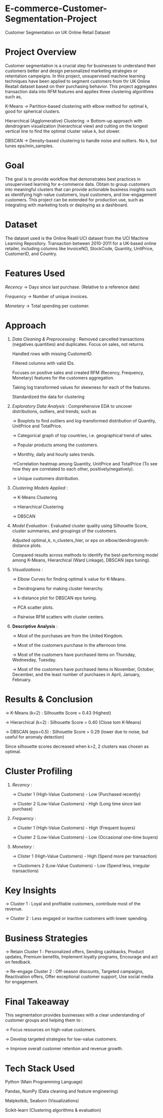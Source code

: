 # E-commerce-Customer-Segmentation-Project
Customer Segmentation on UK Online Retail Dataset 



# Project Overview

Customer segmentation is a crucial step for businesses to understand their customers better and design personalized marketing strategies or retentation campeigns. In this project, unsupervised machine learning techniques have been applied to segment customers from thr UK Online Reatail dataset based on their purchasing behavior. This project aggregates transaction 
data into RFM features and applies three clustering algorithms such as,

K-Means -> Partition-based clustering with elbow method for optimal k, good for spherical clusters.

Hierarchical (Agglomerative) Clustering -> Bottom-up approach with dendrogram visualization (hierarchical view) and cutting on the longest vertical line to find the optimal cluster value k, but slower.

DBSCAN -> Density-based clustering to handle noise and outliers. No k, but tunes eps/min_samples.


# Goal

The goal is to provide workflow that demonstrates best practices in unsupervised learning for e-commerce data. Obtain to group customers into meaningful clusters that can provide actionable business insights such as identifying high-value customers, loyal customers, and low-engagement customers. This project can be extended for production use, such as integrating
with marketing tools or deploying as a dashboard.


# Dataset

The dataset used is the Online Reatil UCI dataset from the UCI Machine Learning Repository. Transaction between 2010-2011 for a UK-based online retailer, including columns like InvoiceNO,
StockCode, Quantity, UnitPrice, CustomerID, and Country.

# Features Used 

*Recency* -> Days since last purchase. (Relative to a reference date)

*Frequency* -> Number of unique invoices.

*Monetary* -> Total spending per customer.


# Approach

1. *Data Cleaning & Preprocessing* : Removed cancelled transactions (negatives quantities) and duplicates. Focus on sales, not returns.
  
    Handled rows with missing CustomerID.
   
   Filtered columns with valid IDs.
   
   Focuses on positive sales and created RFM (Recency, Frequency, Monetary) features for the customers aggregation.
   
   Taking log transformed values for skewness for each of the features.
   
   Standardized the data for clustering

3. *Exploratory Data Analysis* : Comprehensive EDA to uncover distributions, outliers, and trends; such as

   -> Boxplots to find outliers and log-transformed distribution of Quantity, UnitPrice and TotalPrice.

   -> Categorical graph of top countries, i.e. geographical trend of sales.

   -> Popular products among the customers.

   -> Monthly, daily and hourly sales trends.

   ->Correlation heatmap among Quantity, UnitPrice and TotalPrice (To see how they are correlated to each other, positively/negatively).

   -> Unique customers distribution.


4. *Clustering Models Applied* :

   -> K-Means Clustering

   -> Hierarchical Clustering

   -> DBSCAN


5. *Model Evaluation* : Evaluated cluster quality using Silhouette Score, cluster summaries, and groupings of the customers.

   Adjusted optimal_k, n_clusters_hier, or eps on elbow/dendrogram/k-distance plots.

   Compared results across methods to identify the best-performing model among K-Means, Hierarchical (Ward Linkage), DBSCAN (eps tuning).
   

6. *Visualizations* :

   -> Elbow Curves for finding optimal k value for K-Means.

   -> Dendrograms for making cluster hierarchy.

   -> k-distance plot for DBSCAN eps tuning.

   -> PCA scatter plots.

   -> Pairwise RFM scatters with cluster centers.

7. **Descriptive Analysis** :

   -> Most of the purchases are from the United Kingdom.

   -> Most of the customers purchase in the afternoon time.

   -> Most of the customers have purchased items on Thursday, Wednesday, Tuesday.

   -> Most of the customers have purchased items in November, October, December, and the least number of purchases in April, January, February.


# Results & Conclusion 

-> K-Means (k=2) : Silhouette Score = 0.43 (Highest) 

-> Hierarchical (k=2) : Silhouette Score = 0.40 (Close tom K-Means)

-> DBSCAN (eps=0.5) : Silhouette Score = 0.29 (lower due to noise, but useful for anomaly detection)

 Since silhouette scores decreased when k>2, 2 clusters was chosen as optimal.


# Cluster Profiling

1. *Recency* :
   
   -> Cluster 1 (High-Value Customers) - Low (Purchased recently)

   -> Cluster 2 (Low-Value Customers) - High (Long time since last purchase)

3. *Frequency* :
   
   -> Cluster 1 (High-Value Customers) - High (Frequent buyers)

   -> Cluster 2 (Low-Value Customers) - Low (Occasional one-time buyers)

4. *Monetary* :
   
   -> Clister 1 (High-Value Customers) - High (Spend more per transaction)

   -> Clustomers 2 (Low-Value Customers) - Low (Spend less, irregular transactions)


# Key Insights

-> Cluster 1 : Loyal and profitable customers, contribute most of the revenue.

-> Cluster 2 : Less engaged or inactive customers with lower spending.

# Business Strategies

-> Retain Cluster 1 : Personalized offers, Sending cashbacks, Product updates, Premium benefits, Implement loyalty programs, Encourage and act on feedback.

-> Re-engage Cluster 2 : Off-season discounts, Targeted campaigns, Reactivation offers, Offer exceptional customer support, Use social media for engagement.


# Final Takeaway

This segmentation provides businesses with a clear understanding of customer groups and helping them to :

-> Focus resources on high-value customers.

-> Develop targeted strategies for low-value customers.

-> Improve overall customer retention and revenue growth.


# Tech Stack Used 

Python (Main Programming Language)

Pandas, NumPy (Data cleaning and feature engineering)

Matpkotkib, Seaborn (Visualizations)

Scikit-learn (Clustering algorithms & evaluation)




